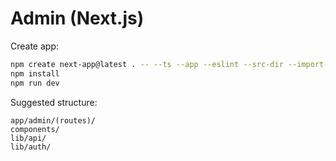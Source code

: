# Admin (Next.js)
Create app:
```bash
npm create next-app@latest . -- --ts --app --eslint --src-dir --import-alias "@/*"
npm install
npm run dev
```

Suggested structure:
```
app/admin/(routes)/
components/
lib/api/
lib/auth/
```
